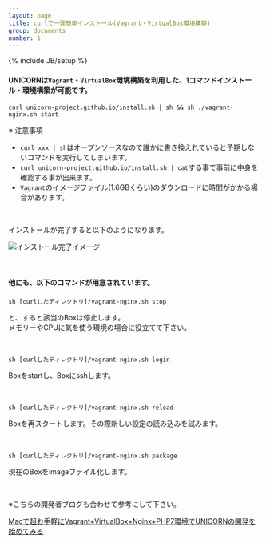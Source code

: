 ```yaml
---
layout: page
title: curlで一発簡単インストール(Vagrant・VirtualBox環境構築)
group: documents
number: 1
---
```

{% include JB/setup %}

#### UNICORNは`Vagrant`・`VirtualBox`環境構築を利用した、1コマンドインストール・環境構築が可能です。

```
curl unicorn-project.github.io/install.sh | sh && sh ./vagrant-nginx.sh start
```

※ 注意事項  

- `curl xxx | sh`はオープンソースなので誰かに書き換えれていると予期しないコマンドを実行してしまいます。
- `curl unicorn-project.github.io/install.sh | cat`する事で事前に中身を確認する事が出来ます。
- `Vagrant`のイメージファイル(1.6GBくらい)のダウンロードに時間がかかる場合があります。

&nbsp;

インストールが完了すると以下のようになります。

![インストール完了イメージ](http://saimushi.github.io/assets/images/2016-10-29-UNICORN-4-001.png)

&nbsp;


#### 他にも、以下のコマンドが用意されています。

```
sh [curlしたディレクトリ]/vagrant-nginx.sh stop
```

と、すると該当のBoxは停止します。  
メモリーやCPUに気を使う環境の場合に役立てて下さい。

&nbsp;

```
sh [curlしたディレクトリ]/vagrant-nginx.sh login
```

Boxをstartし、Boxにsshします。

&nbsp;

```
sh [curlしたディレクトリ]/vagrant-nginx.sh reload
```

Boxを再スタートします。その際新しい設定の読み込みを試みます。

&nbsp;


```
sh [curlしたディレクトリ]/vagrant-nginx.sh package
```

現在のBoxをimageファイル化します。

&nbsp;

※こちらの開発者ブログも合わせて参考にして下さい。

<a href="http://saimushi.github.io/reference/2016/10/29/UNICORN-4.html" target="_blank">Macで超お手軽にVagrant+VirtualBox+Nginx+PHP7環境でUNICORNの開発を始めてみる</a>


